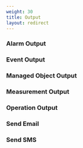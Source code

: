 ```yaml
---
weight: 30
title: Output
layout: redirect
---
```


### Alarm Output
### Event Output
### Managed Object Output
### Measurement Output
### Operation Output
### Send Email
### Send SMS
